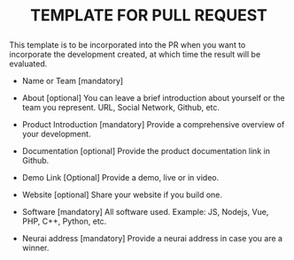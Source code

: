 # <p align="center">TEMPLATE FOR PULL REQUEST</p>

This template is to be incorporated into the PR when you want to incorporate the development created, at which time the result will be evaluated.

- Name or Team
[mandatory]

- About
[optional] You can leave a brief introduction about yourself or the team you represent. URL, Social Network, Github, etc.

- Product Introduction
[mandatory] Provide a comprehensive overview of your development.

- Documentation
[optional] Provide the product documentation link in Github.

- Demo Link
[Optional] Provide a demo, live or in video.

- Website
[optional] Share your website if you build one.

- Software
[mandatory] All software used. Example: JS, Nodejs, Vue, PHP, C++, Python, etc.

- Neurai address
[mandatory] Provide a neurai address in case you are a winner.
